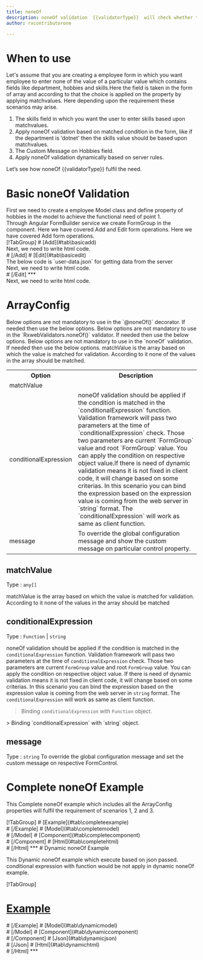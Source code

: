 ```yaml
---
title: noneOf
description: noneOf validation  {{validatorType}}  will check whether the user has entered none of the value is selected from the given inputs.
author: rxcontributorone

---
```

# When to use
Let's assume that you are creating a employee form in which you want employee to enter none of the value of a particular value which contains fields like department, hobbies and skills.Here the field is taken in the form of array and according to that the choice is applied on the property by applying matchvalues. Here depending upon the requirement these scenarios may arise.
<ol>
	<li>The skills field in which you want the user to enter skills based upon matchvalues.</li>
    <li>Apply noneOf validation based on matched condition in the form, like if the department  is ‘dotnet’ then the skills value should be based upon matchvalues.</li>
    <li>The Custom Message on Hobbies field.</li>
    <data-scope scope="['decorator','validator']">
 	<li>Apply noneOf validation dynamically based on server rules.</li>
     </data-scope>
</ol>
Let’s see how noneOf {{validatorType}} fulfil the need.

# Basic noneOf Validation
<data-scope scope="['decorator','template-driven']">
First we need to create a employee Model class and define property of hobbies in the model to achieve the functional need of point 1.
<div component="app-code" key="noneOf-add-model"></div> 
</data-scope>
Through Angular FormBuilder service we create FormGroup in the component.
<data-scope scope="['decorator']">
Here we have covered Add and Edit form operations. 
</data-scope>

<data-scope scope="['validator','template-driven']">
Here we have covered Add form operations. 
</data-scope> 

<data-scope scope="['decorator']">
<div component="app-tabs" key="basic-operations"></div>
[!TabGroup]
# [Add](#tab\basicadd)
<div component="app-code" key="noneOf-add-component"></div> 
Next, we need to write html code.
<div component="app-code" key="noneOf-add-html"></div> 
<div component="app-example-runner" ref-component="app-noneOf-add"></div>
# [/Add]
# [Edit](#tab\basicedit)
<div component="app-code" key="noneOf-edit-component"></div>
The below code is `user-data.json` for getting data from the server 
<div component="app-code" key="noneOf-edit-json"></div> 
Next, we need to write html code.
<div component="app-code" key="noneOf-edit-html"></div> 
<div component="app-example-runner" ref-component="app-noneOf-edit"></div>
# [/Edit]
***
</data-scope>

<data-scope scope="['validator','template-driven']">
<div component="app-code" key="noneOf-add-component"></div> 
Next, we need to write html code.
<div component="app-code" key="noneOf-add-html"></div> 
<div component="app-example-runner" ref-component="app-noneOf-add"></div>
</data-scope>

# ArrayConfig
<data-scope scope="['decorator']">
Below options are not mandatory to use in the `@noneOf()` decorator. If needed then use the below options.
</data-scope>

<data-scope scope="['validator']">
Below options are not mandatory to use in the `RxwebValidators.noneOf()` validator. If needed then use the below options.
</data-scope>

<data-scope scope="['template-driven']">
Below options are not mandatory to use in the `noneOf` validation. If needed then use the below options.
</data-scope>

<table class="table table-bordered table-striped">
<tr><th>Option</th><th>Description</th></tr>
<tr><td><a (click)='scrollTo("#matchValue")' title="matchValue">matchValue</a></td>  matchValue is the array based on which the value is matched for validation. According to it none of the values in the array should be matched.</td></tr>
<tr><td><a (click)='scrollTo("#conditionalExpression")' title="conditionalExpression">conditionalExpression</a></td><td>noneOf validation should be applied if the condition is matched in the `conditionalExpression` function. Validation framework will pass two parameters at the time of `conditionalExpression` check. Those two parameters are current `FormGroup` value and root `FormGroup` value. You can apply the condition on respective object value.If there is need of dynamic validation means it is not fixed in client code, it will change based on some criterias. In this scenario you can bind the expression based on the expression value is coming from the web server in `string` format. The `conditionalExpression` will work as same as client function.</td></tr>
<tr><td><a (click)='scrollTo("#message")' title="message">message</a></td><td>To override the global configuration message and show the custom message on particular control property.</td></tr>
</table>

## matchValue 
Type :  `any[]` 

matchValue is the array based on which the value is matched for validation. According to it none of the values in the array should be matched

<div component="app-code" key="noneOf-matchValueExample-model"></div> 
<div component="app-example-runner" ref-component="noneOf-matchValue-value" title="matchValue decorators with value" key="matchValue"></div>

## conditionalExpression 
Type :  `Function`  |  `string` 

noneOf validation should be applied if the condition is matched in the `conditionalExpression` function. Validation framework will pass two parameters at the time of `conditionalExpression` check. Those two parameters are current `FormGroup` value and root `FormGroup` value. You can apply the condition on respective object value.
If there is need of dynamic validation means it is not fixed in client code, it will change based on some criterias. In this scenario you can bind the expression based on the expression value is coming from the web server in `string` format. The `conditionalExpression` will work as same as client function.
 
> Binding `conditionalExpression` with `Function` object.
<div component="app-code" key="noneOf-conditionalExpressionExampleFunction-model"></div> 
> Binding `conditionalExpression` with `string` object. 
<div component="app-code" key="noneOf-conditionalExpressionExampleString-model"></div> 

<div component="app-example-runner" ref-component="app-noneOf-conditionalExpression" title="noneOf decorators with conditionalExpression" key="conditionalExpression"></div>

## message
Type :  `string` 
To override the global configuration message and set the custom message on respective FormControl.

<div component="app-code" key="noneOf-messageExample-model"></div> 
<div component="app-example-runner" ref-component="app-noneOf-message" title="noneOf decorators with message" key="message"></div>

# Complete noneOf Example

This Complete noneOf example which includes all the ArrayConfig properties will fulfil the requirement of scenarios 1, 2 and 3.

<div component="app-tabs" key="complete"></div>
[!TabGroup]
# [Example](#tab\completeexample)
<div component="app-example-runner" ref-component="app-noneOf-complete"></div>
# [/Example]
<data-scope scope="['decorator','template-driven']">
# [Model](#tab\completemodel)
<div component="app-code" key="noneOf-complete-model"></div> 
# [/Model]
</data-scope>
# [Component](#tab\completecomponent)
<div component="app-code" key="noneOf-complete-component"></div> 
# [/Component]
# [Html](#tab\completehtml)
<div component="app-code" key="noneOf-complete-html"></div> 
# [/Html]
***

<data-scope scope="['decorator','validator']">
# Dynamic noneOf Example

This Dynamic noneOf example which execute based on json passed. conditional expression with function would be not apply in dynamic noneOf example. 

<div component="app-tabs" key="dynamic"></div>

[!TabGroup]
# [Example](#tab\dynamicexample)
<div component="app-example-runner" ref-component="app-noneOf-dynamic"></div>
# [/Example]
<data-scope scope="['decorator']">
# [Model](#tab\dynamicmodel)
<div component="app-code" key="noneOf-dynamic-model"></div>
# [/Model]
</data-scope>
# [Component](#tab\dynamiccomponent)
<div component="app-code" key="noneOf-dynamic-component"></div>
# [/Component]
# [Json](#tab\dynamicjson)
<div component="app-code" key="noneOf-dynamic-json"></div>
# [/Json]
# [Html](#tab\dynamichtml)
<div component="app-code" key="noneOf-dynamic-html"></div> 
# [/Html]
***
</data-scope>
